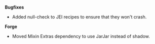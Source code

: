 **Bugfixes**
- Added null-check to JEI recipes to ensure that they won't crash.

**Forge**
- Moved Mixin Extras dependency to use JarJar instead of shadow.